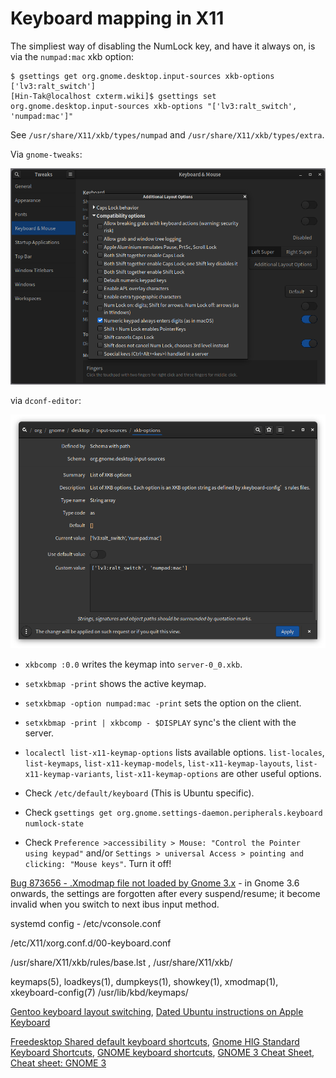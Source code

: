 # Keyboard mapping in X11

The simpliest way of disabling the NumLock key, and have it always on, is via
the `numpad:mac` xkb option:

```
$ gsettings get org.gnome.desktop.input-sources xkb-options
['lv3:ralt_switch']
[Hin-Tak@localhost cxterm.wiki]$ gsettings set org.gnome.desktop.input-sources xkb-options "['lv3:ralt_switch', 'numpad:mac']"
```

See `/usr/share/X11/xkb/types/numpad` and `/usr/share/X11/xkb/types/extra`.

Via `gnome-tweaks`:

![gnome-tweaks](Screenshot-gnome-tweaks.png)

via `dconf-editor`:

![dconf-editor](Screenshot-dconf.png)

- `xkbcomp :0.0` writes the keymap into `server-0_0.xkb`.

- `setxkbmap -print` shows the active keymap.

- `setxkbmap -option numpad:mac -print` sets the option on the client.

- `setxkbmap -print | xkbcomp - $DISPLAY` sync's the client with the server.

- `localectl list-x11-keymap-options` lists available options. `list-locales`, `list-keymaps`, `list-x11-keymap-models`, `list-x11-keymap-layouts`,
`list-x11-keymap-variants`, `list-x11-keymap-options` are other useful options.

- Check `/etc/default/keyboard` (This is Ubuntu specific).

- Check `gsettings get org.gnome.settings-daemon.peripherals.keyboard numlock-state`

- Check `Preference >accessibility > Mouse: "Control the Pointer using keypad"` and/or `Settings > universal Access > pointing and clicking: "Mouse keys"`.
Turn it off!

[Bug 873656 - .Xmodmap file not loaded by Gnome 3.x](https://bugzilla.redhat.com/show_bug.cgi?id=873656) - in Gnome 3.6 onwards,
the settings are forgotten after every suspend/resume; it become invalid when you switch to next ibus input method.

systemd config - /etc/vconsole.conf

/etc/X11/xorg.conf.d/00-keyboard.conf

/usr/share/X11/xkb/rules/base.lst , /usr/share/X11/xkb/

keymaps(5), loadkeys(1), dumpkeys(1), showkey(1), xmodmap(1), xkeyboard-config(7)
/usr/lib/kbd/keymaps/

[Gentoo keyboard layout switching](https://wiki.gentoo.org/wiki/Keyboard_layout_switching),
[Dated Ubuntu instructions on Apple Keyboard](https://help.ubuntu.com/community/AppleKeyboard)

[Freedesktop Shared default keyboard shortcuts](https://www.freedesktop.org/wiki/Specifications/default-keys-spec/),
[Gnome HIG Standard Keyboard Shortcuts](https://developer.gnome.org/hig/reference/keyboard.html),
[GNOME keyboard shortcuts](https://www.redhat.com/sysadmin/gnome-keyboard-shortcuts),
[GNOME 3 Cheat Sheet](https://wiki.gnome.org/Gnome3CheatSheet),
[Cheat sheet: GNOME 3](https://opensource.com/downloads/cheat-sheet-gnome-3)